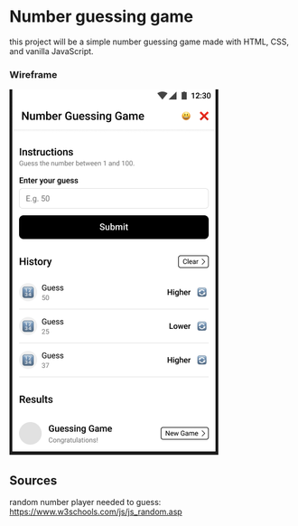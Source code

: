 # Number guessing game

this project will be a simple number guessing game made with HTML, CSS, and vanilla JavaScript.

### Wireframe
<img src="NGG.png">

## Sources
random number player needed to guess: https://www.w3schools.com/js/js_random.asp